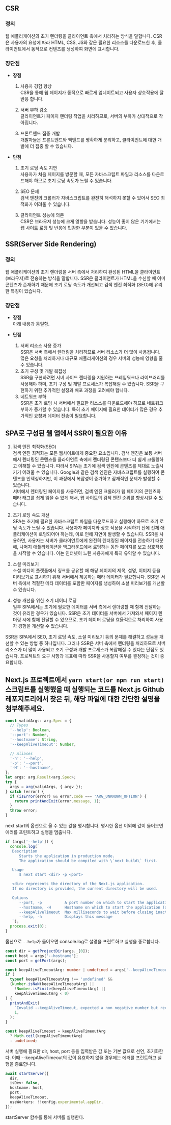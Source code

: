 ## CSR

### 정의

웹 애플리케이션의 초기 렌더링을 클라이언트 측에서 처리하는 방식을 말합니다.
CSR은 사용자의 요청에 따라 HTML, CSS, JS와 같은 필요한 리소스를 다운로드한 후, 클라이언트에서 동적으로 컨텐츠를 생성하여 화면에 표시합니다.

### 장단점

- **장점**

  1. 사용자 경험 향상  
     CSR을 통해 웹 페이지가 동적으로 빠르게 업데이트되고 사용자 상호작용에 잘 반응 합니다.

  2. 서버 부하 감소  
     클라이언트가 페이지 랜더링 작업을 처리하므로, 서버의 부하가 상대적으로 작아집니다.

  3. 프론트엔드 집중 개발  
     개발자들은 프론트엔드와 백엔드를 명확하게 분리하고, 클라이언트에 대한 개발에 더 집중 할 수 있습니다.

- **단점**

  1. 초기 로딩 속도 지연  
     사용자가 처음 페이지를 방문할 때, 모든 자바스크립트 파일과 리소스를 다운로드해야 하므로 초기 로딩 속도가 느릴 수 있습니다.

  2. SEO 문제  
     검색 엔진의 크롤러가 자바스크립트를 완전히 해석하지 못할 수 있어서 SEO 최적화가 어려울 수 있습니다.

  3. 클라이언트 성능에 의존  
     CSR은 브라우저 성능에 크게 영향을 받습니다. 성능이 좋지 않은 기기에서는 웹 사이트 로딩 및 반응에 민감한 부분이 있을 수 있습니다.

## SSR(Server Side Rendering)

### 정의

웹 애플리케이션의 초기 렌더링을 서버 측에서 처리하여 완성된 HTML을 클라이언트(브라우저)로 전송하는 방식을 말합니다. SSR은 클라이언트가 HTML을 수신할 때 이미 콘텐츠가 존재하기 때문에 초기 로딩 속도가 개선되고 검색 엔진 최적화 (SEO)에 유리한 특징이 있습니다.

### 장단점

- **장점**  
  아래 내용과 동일함.

- **단점**

  1. 서버 리소스 사용 증가  
     SSR은 서버 측에서 렌더링을 처리하므로 서버 리소스가 더 많이 사용됩니다. 많은 요청을 처리하거나 대규모 애플리케이션의 경우 서버의 성능에 영향을 줄 수 있습니다.
  2. 초기 구성 및 개발 복잡성  
     SSR을 구현하려면 서버 사이드 렌더링을 지원하는 프레임워크나 라이브러리를 사용해야 하며, 초기 구성 및 개발 프로세스가 복잡해질 수 있습니다. SSR을 구현하기 위한 추가적인 설정과 배포 과정을 고려해야 합니다.
  3. 네트워크 부하  
     SSR은 초기 로딩 시 서버에서 필요한 리소스를 다운로드해야 하므로 네트워크 부하가 증가할 수 있습니다. 특히 초기 페이지에 필요한 데이터가 많은 경우 추가적인 요청과 데이터 전송이 필요합니다.

## SPA로 구성된 웹 앱에서 SSR이 필요한 이유

1. 검색 엔진 최적화(SEO)  
   검색 엔진 최적화는 모든 웹사이트에게 중요한 요소입니다. 검색 엔진은 보통 서버에서 렌더링된 콘텐츠를 클라이언트 측에서 렌더링된 콘텐츠보다 더 쉽게 크롤링하고 이해할 수 있습니다. 따라서 SPA는 초기에 검색 엔진에 콘텐츠를 제대로 노출시키기 어려울 수 있습니다. Google과 같은 검색 엔진은 자바스크립트를 실행하여 콘텐츠를 인덱싱하지만, 이 과정에서 복잡성이 증가하고 잠재적인 문제가 발생할 수 있습니다.  
   서버에서 렌더링된 페이지를 사용하면, 검색 엔진 크롤러가 웹 페이지의 콘텐츠와 메타 태그를 쉽게 읽을 수 있게 해서, 웹 사이트의 검색 엔진 순위를 향상시킬 수 있습니다.

2. 초기 로딩 속도 개선  
   SPA는 초기에 필요한 자바스크립트 파일을 다운로드하고 실행해야 하므로 초기 로딩 속도가 느릴 수 있습니다. 사용자가 페이지와 상호 작용을 시작하기 전에 전체 애플리케이션이 로딩되어야 하는데, 이로 인해 지연이 발생할 수 있습니다. SSR을 사용하면, 사용자는 서버가 클라이언트에게 완전히 렌더링된 페이지를 전송하기 때문에, 나머지 애플리케이션을 백그라운드에서 로딩하는 동안 페이지를 보고 상호작용을 시작할 수 있습니다. 이는 인터넷이 느린 사용자에게 특히 유익할 수 있습니다.
3. 소셜 미리보기  
   소셜 미디어 플랫폼에서 링크를 공유할 때 해당 페이지의 제목, 설명, 이미지 등을 미리보기로 표시하기 위해 서버에서 제공하는 메타 데이터가 필요합니다. SSR은 서버 측에서 적절한 메타 데이터를 포함한 페이지를 생성하여 소셜 미리보기를 개선할 수 있습니다.
4. 성능 개선을 위한 초기 데이터 로딩  
   일부 SPA에서는 초기에 필요한 데이터를 서버 측에서 렌더링할 때 함께 전달하는 것이 유리한 경우가 있습니다. SSR은 초기 데이터를 서버에서 가져와서 페이지 렌더링 시에 함께 전달할 수 있으므로, 초기 데이터 로딩을 효율적으로 처리하여 사용자 경험을 개선할 수 있습니다.

SSR은 SPA에서 SEO, 초기 로딩 속도, 소셜 미리보기 등의 문제를 해결하고 성능을 개선할 수 있는 방법 중 하나입니다. 그러나 SSR은 서버 측에서 렌더링을 처리하므로 서버 리소스가 더 많이 사용되고 초기 구성과 개발 프로세스가 복잡해질 수 있다는 단점도 있습니다. 프로젝트의 요구 사항과 목표에 따라 SSR을 사용할지 여부를 결정하는 것이 중요합니다.

## Next.js 프로젝트에서 `yarn start(or npm run start)` 스크립트를 실행했을 때 실행되는 코드를 Next.js Github 레포지토리에서 찾은 뒤, 해당 파일에 대한 간단한 설명을 첨부해주세요.

```typescript
const validArgs: arg.Spec = {
  // Types
  '--help': Boolean,
  '--port': Number,
  '--hostname': String,
  '--keepAliveTimeout': Number,

  // Aliases
  '-h': '--help',
  '-p': '--port',
  '-H': '--hostname',
};
let args: arg.Result<arg.Spec>;
try {
  args = arg(validArgs, { argv });
} catch (error) {
  if (isError(error) && error.code === 'ARG_UNKNOWN_OPTION') {
    return printAndExit(error.message, 1);
  }
  throw error;
}
```

next start의 옵션으로 올 수 있는 값을 명시합니다.
명시한 옵션 이외에 값이 들어오면 에러를 프린트하고 실행을 멈춥니다.

```typescript
if (args['--help']) {
  console.log(`
   Description
      Starts the application in production mode.
      The application should be compiled with \`next build\` first.

   Usage
      $ next start <dir> -p <port>

   <dir> represents the directory of the Next.js application.
   If no directory is provided, the current directory will be used.

   Options
      --port, -p          A port number on which to start the application
      --hostname, -H      Hostname on which to start the application (default: 0.0.0.0)
      --keepAliveTimeout  Max milliseconds to wait before closing inactive connections
      --help, -h          Displays this message
   `);
  process.exit(0);
}
```

옵션으로 `--help`가 들어오면 console.log로 설명을 프린트하고 실행을 종료합니다.

```typescript
const dir = getProjectDir(args._[0]);
const host = args['--hostname'];
const port = getPort(args);

const keepAliveTimeoutArg: number | undefined = args['--keepAliveTimeout'];
if (
  typeof keepAliveTimeoutArg !== 'undefined' &&
  (Number.isNaN(keepAliveTimeoutArg) ||
    !Number.isFinite(keepAliveTimeoutArg) ||
    keepAliveTimeoutArg < 0)
) {
  printAndExit(
    `Invalid --keepAliveTimeout, expected a non negative number but received "${keepAliveTimeoutArg}"`,
    1,
  );
}

const keepAliveTimeout = keepAliveTimeoutArg
  ? Math.ceil(keepAliveTimeoutArg)
  : undefined;
```

서버 실행에 필요한 dir, host, port 등을 입력받은 값 또는 기본 값으로 선언, 초기화한다.
이때 --keepAliveTimeout의 값이 유효하지 않을 경우에는 에러를 프린트하고 실행을 종료합니다.

```typescript
await startServer({
  dir,
  isDev: false,
  hostname: host,
  port,
  keepAliveTimeout,
  useWorkers: !!config.experimental.appDir,
});
```

startServer 함수를 통해 서버를 실행한다.
